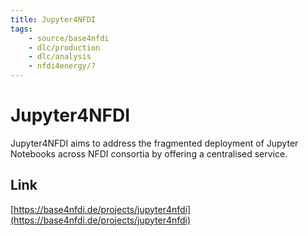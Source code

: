 ```yaml
---
title: Jupyter4NFDI
tags:
    - source/base4nfdi
    - dlc/production
    - dlc/analysis
    - nfdi4energy/?
---
```

# Jupyter4NFDI
Jupyter4NFDI aims to address the fragmented deployment of Jupyter Notebooks across NFDI consortia by offering a centralised service. 

## Link
[https://base4nfdi.de/projects/jupyter4nfdi](https://base4nfdi.de/projects/jupyter4nfdi)
